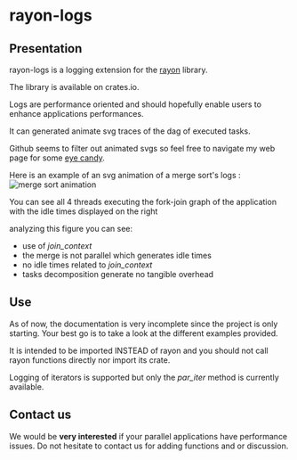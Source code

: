# rayon-logs

## Presentation

rayon-logs is a logging extension for the [rayon](https://github.com/rayon-rs/rayon) library.

The library is available on crates.io.

Logs are performance oriented and should hopefully enable users to enhance applications performances.

It can generated animate svg traces of the dag of executed tasks.

Github seems to filter out animated svgs so feel free to navigate my web page for some
[eye candy](http://www-id.imag.fr/Laboratoire/Membres/Wagner_Frederic/rayon-logs.html).

Here is an example of an svg animation of a merge sort's logs :
![merge sort animation](https://github.com/wagnerf42/rayon-logs/blob/master/merge_sort_sequential_merge.svg)

You can see all 4 threads executing the fork-join graph of the application with the idle times displayed on the right

analyzing this figure you can see:

- use of *join_context*
- the merge is not parallel which generates idle times
- no idle times related to *join_context*
- tasks decomposition generate no tangible overhead


## Use

As of now, the documentation is very incomplete since the project is only starting.
Your best go is to take a look at the different examples provided.

It is intended to be imported INSTEAD of rayon and you should not call rayon functions directly nor import
its crate.

Logging of iterators is supported but only the *par_iter* method is currently available.

## Contact us

We would be **very interested** if your parallel applications have performance issues. Do not hesitate to contact us
for adding functions and or discussion.
